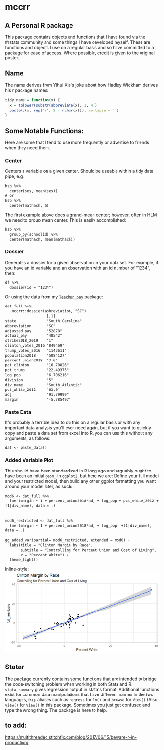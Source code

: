 # mccrr
## A Personal R package

This package contains objects and functions that I have found via the #rstats community and some things I have developed myself. These are functions and objects I use on a regular basis and so have committed to a package for ease of access. Where possible, credit is given to the original poster.


## Name
The name derives from Yihui Xie's joke about how Hadley Wickham derives his r package names:
```r 
tidy_name = function(x) {
  x = tolower(substr(abbreviate(x), 1, 4))
  paste(c(x, rep('r', 5 - nchar(x))), collapse = '')
}
```

## Some Notable Functions:

Here are some that I tend to use more frequently or advertise to friends when they need them. 

### Center

Centers a variable on a given center. Should be useable within a tidy data pipe, e.g. 
```
hsb %>%
  center(ses, mean(ses))
# or 
hsb %>%
  center(mathach, 5)
```  
The first example above does a grand-mean center; however, often in HLM we need to group mean center. This is easily accomplished:
```
hsb %>% 
  group_by(schoolid) %>% 
  center(mathach, mean(mathach)) 
```
### Dossier
Generates a dossier for a given observation in your data set. For example, if you have an id variable and an observation with an id number of "1234", then: 

```
df %>%
  dossier(id = "1234")
```
Or using the data from my [`Teacher_pay`](https://github.com/McCartneyAC/teacher_pay) package: 
```
dat_full %>% 
   mccrr::dossier(abbreviation, "SC")
                   [,1]            
state              "South Carolina"
abbreviation       "SC"            
adjusted_pay       "52878"         
actual_pay         "48542"         
strike2018_2019    "1"             
clinton_votes_2016 "849469"        
trump_votes_2016   "1143611"       
population2018     "5084127"       
percent_union2018  "3.6"           
pct_clinton        "16.70826"      
pct_trump          "22.49375"      
log_pop            "6.706216"      
division           "5"             
div_name           "South_Atlantic"
pct_white_2012     "63.9"          
adj                "91.79999"      
margin             "-5.785497"   
```

### Paste Data
It's probably a terrible idea to do this on a regular basis or with any important data analysis you'll ever need again, but if you want to quickly copy and paste a data set from excel into R, you can use this without any arguments, as follows:

```
dat <- paste_data()
``` 

### Added Variable Plot
This should have been standardized in R long ago and arguably *ought* to have been an initial `geom_` in `ggplot2`, but here we are: Define your full model and your restricted model, then build any other ggplot formatting you want around your model later, as such: 

```
mod6 <- dat_full %>% 
  lmer(margin ~ 1 + percent_union2018*adj + log_pop + pct_white_2012 +(1|div_name), data = .)


mod6_restricted <- dat_full %>% 
  lmer(margin ~ 1 + percent_union2018*adj + log_pop  +(1|div_name), data = .)
  
gg_added_var(partial= mod6_restricted, extended = mod6) + 
  labs(title = "Clinton Margin by Race", 
       subtitle = "Controlling for Percent Union and Cost of Living",
       x = "Percent White") + 
  theme_light()
```

Inline-style: 
![gg_added_var](https://github.com/McCartneyAC/mccrr/blob/master/gg_added_var.png?raw=true)





## Statar
The package currently contains some functions that are intended to bridge the code-switching problem when working in both Stata and R. `stata_summary` gives regression output in stata's format. Additional functions exist for common data manipulations that have different names in the two languages, e.g. aliases such as `regress` for `lm()` and `browse` for `View()` (Also `view()` for `View()` in this package. Sometimes you just get confused and type the wrong thing. The package is here to help.


## to add:
https://multithreaded.stitchfix.com/blog/2017/06/15/beware-r-in-production/
